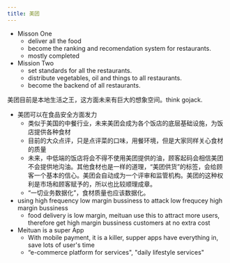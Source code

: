 ```yaml
---
title: 美团
---
```


- Misson One
  - deliver all the food
  - become the ranking and recomendation system for restaurants.
  - mostly completed
- Mission Two
  - set standards for all the restaurants.
  - distribute vegetables, oil and things to all restaurants.
  - become the backend of all restaurants.

美团目前是本地生活之王，这方面未来有巨大的想象空间。think gojack.

- 美团可以在食品安全方面发力
  - 类似于美国的中餐行业，未来美团会成为各个饭店的底层基础设施，为饭店提供各种食材
  - 目前的大众点评，只是点评菜的口味，用餐环境，但是大家同样关心食材的质量
  - 未来，中低端的饭店将会不得不使用美团提供的油，顾客起码会相信美团不会提供地沟油。其他食材也是一样的道理，“美团供货”的标签，会给顾客一个基本的信心。美团会自动成为一个评审和监管机构。美团的这种权利是市场和顾客赋予的，所以也比较顺理成章。
  - “一切业务数据化”，食材质量也应该数据化。
- using high frequency low margin bussiness to attack low frequcey high margin bussiness
  - food delivery is low margin, meituan use this to attract more users, therefore get high margin bussiness customers at no extra cost
- Meituan is a super App
  - With mobile payment, it is a killer, supper apps have everything in, save lots of user's time
  - “e-commerce platform for services", "daily lifestyle services"
